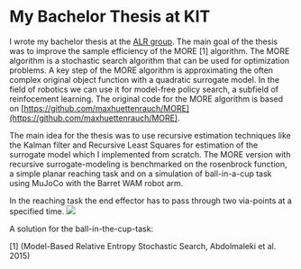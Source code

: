 # My Bachelor Thesis at KIT
I wrote my bachelor thesis at the
[ALR group](https://alr.anthropomatik.kit.edu/).
The main goal of the thesis was to improve
the sample efficiency of the MORE [1] algorithm.
The MORE algorithm is a stochastic search algorithm that
can be used for optimization problems. A key step of the 
MORE algorithm is approximating the often complex original object
function with a quadratic surrogate model.
In the field of 
robotics we can use it for model-free policy search, a subfield of 
reinfocement learning. 
The original code for the MORE algorithm is based on 
[https://github.com/maxhuettenrauch/MORE](https://github.com/maxhuettenrauch/MORE).

The main idea for the thesis was to
use recursive estimation techniques like the Kalman filter and
Recursive Least Squares for estimation of the surrogate model which I
implemented from scratch. The MORE version with recursive surrogate-modeling
is benchmarked on the rosenbrock function, a simple planar reaching task
and on a simulation of ball-in-a-cup task using MuJoCo with the
Barret WAM robot arm.


In the reaching task the end effector has to pass through
two via-points at a specified time.
![](name-of-giphy.gif)

A solution for the ball-in-the-cup-task:

[1] (Model-Based Relative Entropy Stochastic Search, Abdolmaleki et al. 2015)
